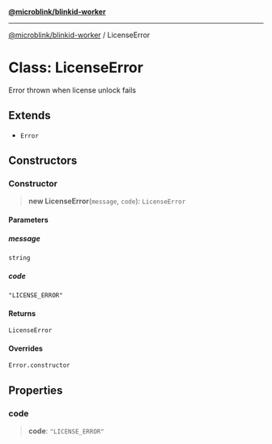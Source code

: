 [**@microblink/blinkid-worker**](../README.md)

***

[@microblink/blinkid-worker](../README.md) / LicenseError

# Class: LicenseError

Error thrown when license unlock fails

## Extends

- `Error`

## Constructors

### Constructor

> **new LicenseError**(`message`, `code`): `LicenseError`

#### Parameters

##### message

`string`

##### code

`"LICENSE_ERROR"`

#### Returns

`LicenseError`

#### Overrides

`Error.constructor`

## Properties

### code

> **code**: `"LICENSE_ERROR"`

